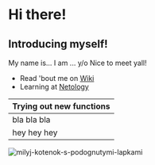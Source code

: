 # **Hi there!**
## Introducing myself!
My name is...
I am ... y/o
Nice to meet yall!
- Read 'bout me on [Wiki](https://ru.wikipedia.org/wiki/%D0%97%D0%B0%D0%B3%D0%BB%D0%B0%D0%B2%D0%BD%D0%B0%D1%8F_%D1%81%D1%82%D1%80%D0%B0%D0%BD%D0%B8%D1%86%D0%B0)
- Learning at [Netology](https://netology.ru/) 

 
|Trying out new functions|
|------------------------|
|bla bla bla             |
|hey hey hey             |

![milyj-kotenok-s-podognutymi-lapkami](https://user-images.githubusercontent.com/111856376/186641307-67d8141b-0c20-48de-bac2-bd5b7d5d057a.jpg)
